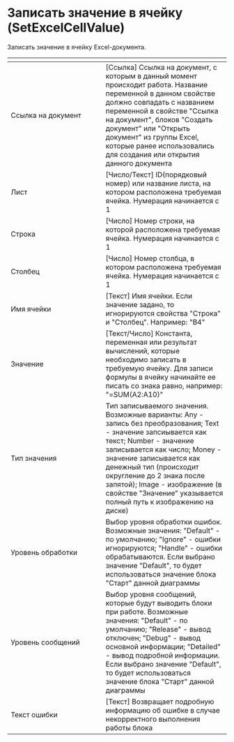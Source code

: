 # Записать значение в ячейку (SetExcelCellValue)

Записать значение в ячейку Excel-документа.

<table data-header-hidden><thead><tr><th width="202"></th><th></th></tr></thead><tbody><tr><td>Ссылка на документ</td><td>[Ссылка] Ссылка на документ, с которым в данный момент происходит работа. Название переменной в данном свойстве должно совпадать с названием переменной в свойстве "Ссылка на документ", блоков "Создать документ" или "Открыть документ" из группы Excel, которые ранее использовались для создания или открытия данного документа</td></tr><tr><td>Лист</td><td>[Число/Текст] ID(порядковый номер) или название листа, на котором расположена требуемая ячейка. Нумерация начинается с 1</td></tr><tr><td>Строка</td><td>[Число] Номер строки, на которой расположена требуемая ячейка. Нумерация начинается с 1</td></tr><tr><td>Столбец</td><td>[Число] Номер столбца, в котором расположена требуемая ячейка. Нумерация начинается с 1</td></tr><tr><td>Имя ячейки</td><td>[Текст] Имя ячейки. Если значение задано, то игнорируются свойства "Строка" и "Столбец". Например: "B4"</td></tr><tr><td>Значение</td><td>[Текст/Число] Константа, переменная или результат вычислений, которые необходимо записать в требуемую ячейку. Для записи формулы в ячейку начинайте ее писать со знака равно, например: "=SUM(A2:A10)"</td></tr><tr><td>Тип значения</td><td>Тип записываемого значения. Возможные варианты: Any - запись без преобразования; Text - значение запсиывается как текст; Number - значение записывается как число; Money - значение записывается как денежный тип (происходит округление до 2 знака после запятой); Image - изображение (в свойстве "Значение" указывается полный путь к изображению на диске)</td></tr><tr><td>Уровень обработки</td><td>Выбор уровня обработки ошибок. Возможные значения: "Default" - по умолчанию; "Ignore" - ошибки игнорируются; "Handle" - ошибки обрабатываются. Если выбрано значение "Default", то будет использоваться значение блока "Старт" данной диаграммы</td></tr><tr><td>Уровень сообщений</td><td>Выбор уровня сообщений, которые будут выводить блоки при работе. Возможные значения: "Default" - по умолчанию; "Release" - вывод отключен; "Debug" - вывод основной информации; "Detailed" - вывод подробной информации. Если выбрано значение "Default", то будет использоваться значение блока "Старт" данной диаграммы</td></tr><tr><td>Текст ошибки</td><td>[Текст] Возвращает подробную информацию об ошибке в случае некорректного выполнения работы блока</td></tr></tbody></table>
